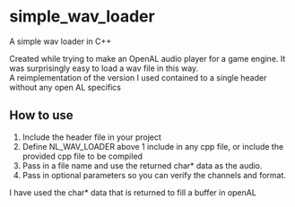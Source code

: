 # simple_wav_loader
A simple wav loader in C++

Created while trying to make an OpenAL audio player for a game engine.  It was surprisingly easy to load a wav file in this way.  
A reimplementation of the version I used contained to a single header without any open AL specifics

## How to use
1. Include the header file in your project
2. Define NL_WAV_LOADER above 1 include in any cpp file, or include the provided cpp file to be compiled
3. Pass in a file name and use the returned char* data as the audio.
4. Pass in optional parameters so you can verify the channels and format.

I have used the char* data that is returned to fill a buffer in openAL
